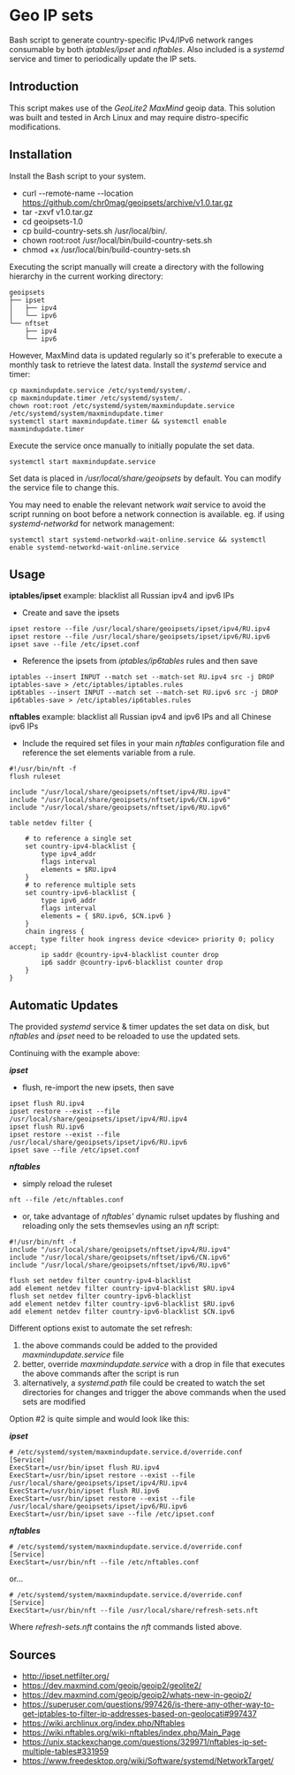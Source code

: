Geo IP sets
============
Bash script to generate country-specific IPv4/IPv6 network ranges consumable by both *iptables/ipset* and *nftables*. Also included is a *systemd* service and timer to periodically update the IP sets.

Introduction
------------
This script makes use of the *GeoLite2 MaxMind* geoip data. This solution was built and tested in Arch Linux and may require distro-specific modifications.

Installation
------------
Install the Bash script to your system.
* curl --remote-name --location https://github.com/chr0mag/geoipsets/archive/v1.0.tar.gz
* tar -zxvf v1.0.tar.gz
* cd geoipsets-1.0
* cp build-country-sets.sh /usr/local/bin/.
* chown root:root /usr/local/bin/build-country-sets.sh
* chmod +x /usr/local/bin/build-country-sets.sh

Executing the script manually will create a directory with the following hierarchy in the current working directory:
```
geoipsets
├── ipset
│   ├── ipv4
│   └── ipv6
└── nftset
    ├── ipv4
    └── ipv6
```
However, MaxMind data is updated regularly so it's preferable to execute a monthly task to retrieve the latest data. Install the *systemd* service and timer:
```
cp maxmindupdate.service /etc/systemd/system/.
cp maxmindupdate.timer /etc/systemd/system/.
chown root:root /etc/systemd/system/maxmindupdate.service /etc/systemd/system/maxmindupdate.timer
systemctl start maxmindupdate.timer && systemctl enable maxmindupdate.timer
```
Execute the service once manually to initially populate the set data.
```
systemctl start maxmindupdate.service
```
Set data is placed in */usr/local/share/geoipsets* by default. You can modify the service file to change this.

You may need to enable the relevant network *wait* service to avoid the script running on boot before a network connection is available. eg. if using *systemd-networkd* for network management:
```
systemctl start systemd-networkd-wait-online.service && systemctl enable systemd-networkd-wait-online.service
```

Usage
------
**iptables/ipset** example: blacklist all Russian ipv4 and ipv6 IPs

* Create and save the ipsets
```
ipset restore --file /usr/local/share/geoipsets/ipset/ipv4/RU.ipv4
ipset restore --file /usr/local/share/geoipsets/ipset/ipv6/RU.ipv6
ipset save --file /etc/ipset.conf
```
* Reference the ipsets from *iptables/ip6tables* rules and then save
```
iptables --insert INPUT --match set --match-set RU.ipv4 src -j DROP
iptables-save > /etc/iptables/iptables.rules
ip6tables --insert INPUT --match set --match-set RU.ipv6 src -j DROP
ip6tables-save > /etc/iptables/ip6tables.rules
```
**nftables** example: blacklist all Russian ipv4 and ipv6 IPs and all Chinese ipv6 IPs

* Include the required set files in your main *nftables* configuration file and reference the set elements variable from a rule.
```
#!/usr/bin/nft -f
flush ruleset

include "/usr/local/share/geoipsets/nftset/ipv4/RU.ipv4"
include "/usr/local/share/geoipsets/nftset/ipv6/CN.ipv6"
include "/usr/local/share/geoipsets/nftset/ipv6/RU.ipv6"

table netdev filter {

	# to reference a single set
	set country-ipv4-blacklist {
		type ipv4_addr
		flags interval
		elements = $RU.ipv4
	}
	# to reference multiple sets
	set country-ipv6-blacklist {
		type ipv6_addr
		flags interval
		elements = { $RU.ipv6, $CN.ipv6 }
	}
	chain ingress {
		type filter hook ingress device <device> priority 0; policy accept;
		ip saddr @country-ipv4-blacklist counter drop
		ip6 saddr @country-ipv6-blacklist counter drop
	}
}
```

Automatic Updates
-----------------
The provided *systemd* service & timer updates the set data on disk, but *nftables* and *ipset* need to be reloaded to use the updated sets.

Continuing with the example above:

***ipset***
* flush, re-import the new ipsets, then save
```
ipset flush RU.ipv4
ipset restore --exist --file /usr/local/share/geoipsets/ipset/ipv4/RU.ipv4
ipset flush RU.ipv6
ipset restore --exist --file /usr/local/share/geoipsets/ipset/ipv6/RU.ipv6
ipset save --file /etc/ipset.conf
```
***nftables***
* simply reload the ruleset
```
nft --file /etc/nftables.conf
```
* or, take advantage of *nftables'* dynamic rulset updates by flushing and reloading only the sets themsevles using an *nft* script:
```
#!/usr/bin/nft -f
include "/usr/local/share/geoipsets/nftset/ipv4/RU.ipv4"
include "/usr/local/share/geoipsets/nftset/ipv6/CN.ipv6"
include "/usr/local/share/geoipsets/nftset/ipv6/RU.ipv6"

flush set netdev filter country-ipv4-blacklist
add element netdev filter country-ipv4-blacklist $RU.ipv4
flush set netdev filter country-ipv6-blacklist
add element netdev filter country-ipv6-blacklist $RU.ipv6
add element netdev filter country-ipv6-blacklist $CN.ipv6
```

Different options exist to automate the set refresh:
1. the above commands could be added to the provided *maxmindupdate.service* file
2. better, override *maxmindupdate.service* with a drop in file that executes the above commands after the script is run
3. alternatively, a *systemd.path* file could be created to watch the set directories for changes and trigger the above commands when the used sets are modified

Option #2 is quite simple and would look like this:

***ipset***
```
# /etc/systemd/system/maxmindupdate.service.d/override.conf
[Service]
ExecStart=/usr/bin/ipset flush RU.ipv4
ExecStart=/usr/bin/ipset restore --exist --file /usr/local/share/geoipsets/ipset/ipv4/RU.ipv4
ExecStart=/usr/bin/ipset flush RU.ipv6
ExecStart=/usr/bin/ipset restore --exist --file /usr/local/share/geoipsets/ipset/ipv6/RU.ipv6
ExecStart=/usr/bin/ipset save --file /etc/ipset.conf
```
***nftables***
```
# /etc/systemd/system/maxmindupdate.service.d/override.conf
[Service]
ExecStart=/usr/bin/nft --file /etc/nftables.conf
```
or...
```
# /etc/systemd/system/maxmindupdate.service.d/override.conf
[Service]
ExecStart=/usr/bin/nft --file /usr/local/share/refresh-sets.nft
```
Where *refresh-sets.nft* contains the *nft* commands listed above.

Sources
------------
* http://ipset.netfilter.org/
* https://dev.maxmind.com/geoip/geoip2/geolite2/
* https://dev.maxmind.com/geoip/geoip2/whats-new-in-geoip2/
* https://superuser.com/questions/997426/is-there-any-other-way-to-get-iptables-to-filter-ip-addresses-based-on-geolocati#997437
* https://wiki.archlinux.org/index.php/Nftables
* https://wiki.nftables.org/wiki-nftables/index.php/Main_Page
* https://unix.stackexchange.com/questions/329971/nftables-ip-set-multiple-tables#331959
* https://www.freedesktop.org/wiki/Software/systemd/NetworkTarget/
